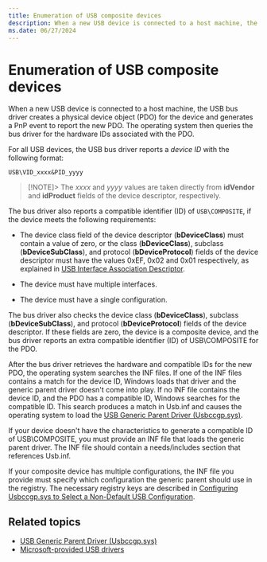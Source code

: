 ```yaml
---
title: Enumeration of USB composite devices
description: When a new USB device is connected to a host machine, the USB bus driver creates a physical device object (PDO) for the device.
ms.date: 06/27/2024
---
```


# Enumeration of USB composite devices

When a new USB device is connected to a host machine, the USB bus driver creates a physical device object (PDO) for the device and generates a PnP event to report the new PDO. The operating system then queries the bus driver for the hardware IDs associated with the PDO.

For all USB devices, the USB bus driver reports a *device ID* with the following format:

`USB\VID_xxxx&PID_yyyy`

> [!NOTE]>
> The *xxxx* and *yyyy* values are taken directly from **idVendor** and **idProduct** fields of the device descriptor, respectively.

The bus driver also reports a compatible identifier (ID) of `USB\COMPOSITE`, if the device meets the following requirements:

- The device class field of the device descriptor (**bDeviceClass**) must contain a value of zero, or the class (**bDeviceClass**), subclass (**bDeviceSubClass**), and protocol (**bDeviceProtocol**) fields of the device descriptor must have the values 0xEF, 0x02 and 0x01 respectively, as explained in [USB Interface Association Descriptor](usb-interface-association-descriptor.md).

- The device must have multiple interfaces.

- The device must have a single configuration.

The bus driver also checks the device class (**bDeviceClass**), subclass (**bDeviceSubClass**), and protocol (**bDeviceProtocol**) fields of the device descriptor. If these fields are zero, the device is a composite device, and the bus driver reports an extra compatible identifier (ID) of USB\\COMPOSITE for the PDO.

After the bus driver retrieves the hardware and compatible IDs for the new PDO, the operating system searches the INF files. If one of the INF files contains a match for the device ID, Windows loads that driver and the generic parent driver doesn't come into play. If no INF file contains the device ID, and the PDO has a compatible ID, Windows searches for the compatible ID. This search produces a match in Usb.inf and causes the operating system to load the [USB Generic Parent Driver (Usbccgp.sys)](usb-common-class-generic-parent-driver.md).

If your device doesn't have the characteristics to generate a compatible ID of USB\\COMPOSITE, you must provide an INF file that loads the generic parent driver. The INF file should contain a needs/includes section that references Usb.inf.

If your composite device has multiple configurations, the INF file you provide must specify which configuration the generic parent should use in the registry. The necessary registry keys are described in [Configuring Usbccgp.sys to Select a Non-Default USB Configuration](selecting-the-configuration-for-a-multiple-interface--composite--usb-d.md).

## Related topics

- [USB Generic Parent Driver (Usbccgp.sys)](usb-common-class-generic-parent-driver.md)
- [Microsoft-provided USB drivers](system-supplied-usb-drivers.md)  
